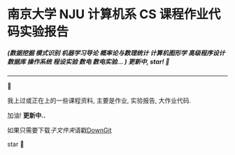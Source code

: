 # 南京大学 NJU 计算机系 CS 课程作业代码实验报告

##### (数据挖掘 模式识别 机器学习导论 概率论与数理统计 计算机图形学 高级程序设计 数据库 操作系统 程设实验 数电 数电实验... ) 更新中, star! :star2:

---

:notebook_with_decorative_cover:

我上过或正在上的一些课程资料, 主要是作业, 实验报告, 大作业代码.



加油! **更新中..**

如果只需要下载*子文件夹*请戳[DownGit](https://minhaskamal.github.io/DownGit/#/home)



star :night_with_stars: